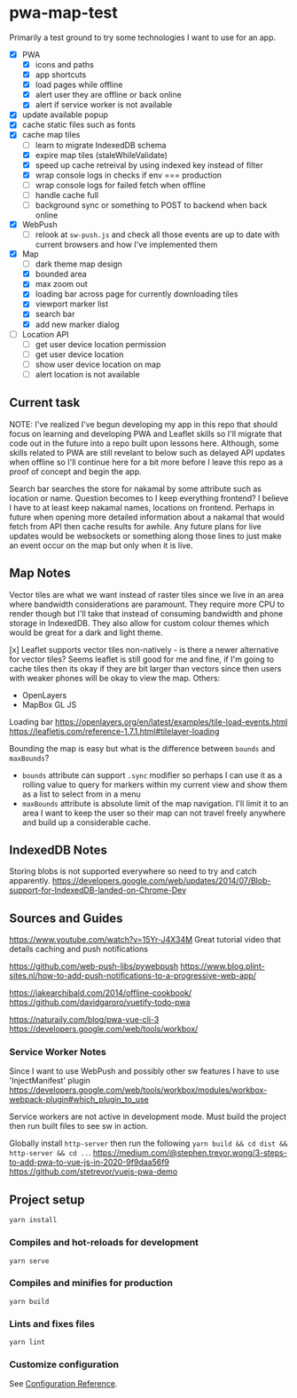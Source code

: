 # pwa-map-test

Primarily a test ground to try some technologies I want to use for an app.

 - [x] PWA
   - [x] icons and paths
   - [x] app shortcuts
   - [x] load pages while offline
   - [x] alert user they are offline or back online
   - [x] alert if service worker is not available
 - [x] update available popup
 - [x] cache static files such as fonts
 - [x] cache map tiles
   - [ ] learn to migrate IndexedDB schema
   - [x] expire map tiles (staleWhileValidate)
   - [x] speed up cache retreival by using indexed key instead of filter
   - [x] wrap console logs in checks if env === production
   - [ ] wrap console logs for failed fetch when offline
   - [ ] handle cache full
   - [ ] background sync or something to POST to backend when back online
 - [x] WebPush
   - [ ] relook at `sw-push.js` and check all those events are up to date with current browsers and how I've implemented them
 - [x] Map
   - [ ] dark theme map design
   - [x] bounded area
   - [x] max zoom out
   - [x] loading bar across page for currently downloading tiles
   - [x] viewport marker list
   - [x] search bar
   - [x] add new marker dialog
 - [ ] Location API
   - [ ] get user device location permission
   - [ ] get user device location
   - [ ] show user device location on map
   - [ ] alert location is not available

## Current task

NOTE: I've realized I've begun developing my app in this repo that should focus on learning and developing PWA and Leaflet skills so I'll migrate that code out in the 
future into a repo built upon lessons here.
Although, some skills related to PWA are still revelant to below such as delayed API updates when offline so I'll continue here for a bit more before I leave this 
repo as a proof of concept and begin the app.

Search bar searches the store for nakamal by some attribute such as location or name. 
Question becomes to I keep everything frontend? I believe I have to at least keep nakamal names, locations on frontend. Perhaps in future when opening more detailed
information about a nakamal that would fetch from API then cache results for awhile. Any future plans for live updates would be websockets or something along those lines 
to just make an event occur on the map but only when it is live.

## Map Notes

Vector tiles are what we want instead of raster tiles since we live in an area where bandwidth
considerations are paramount. They require more CPU to render though but I'll take that instead 
of consuming bandwidth and phone storage in IndexedDB. They also allow for custom colour themes 
which would be great for a dark and light theme.

[x] Leaflet supports vector tiles non-natively - is there a newer alternative for vector tiles?
  Seems leaflet is still good for me and fine, if I'm going to cache tiles then its okay if they 
  are bit larger than vectors since then users with weaker phones will be okay to view the map.
Others:
  - OpenLayers
  - MapBox GL JS

Loading bar
https://openlayers.org/en/latest/examples/tile-load-events.html
https://leafletjs.com/reference-1.7.1.html#tilelayer-loading

Bounding the map is easy but what is the difference between `bounds` and `maxBounds`?
  - `bounds` attribute can support `.sync` modifier so perhaps I can use it as a rolling value to query for markers within my current view and show them as a list to select from in a menu
  - `maxBounds` attribute is absolute limit of the map navigation. I'll limit it to an area I want to keep the user so their map can not travel freely anywhere and build up a considerable cache.


## IndexedDB Notes

Storing blobs is not supported everywhere so need to try and catch apparently.
https://developers.google.com/web/updates/2014/07/Blob-support-for-IndexedDB-landed-on-Chrome-Dev


## Sources and Guides

https://www.youtube.com/watch?v=15Yr-J4X34M
Great tutorial video that details caching and push notifications

https://github.com/web-push-libs/pywebpush
https://www.blog.plint-sites.nl/how-to-add-push-notifications-to-a-progressive-web-app/

https://jakearchibald.com/2014/offline-cookbook/
https://github.com/davidgaroro/vuetify-todo-pwa

https://naturaily.com/blog/pwa-vue-cli-3
https://developers.google.com/web/tools/workbox/


### Service Worker Notes

Since I want to use WebPush and possibly other sw features I have to use 'InjectManifest' plugin
https://developers.google.com/web/tools/workbox/modules/workbox-webpack-plugin#which_plugin_to_use

Service workers are not active in development mode. Must build the project then run built files to 
see sw in action.

Globally install `http-server` then run the following `yarn build && cd dist && http-server && cd ..`.
https://medium.com/@stephen.trevor.wong/3-steps-to-add-pwa-to-vue-js-in-2020-9f9daa56f9
https://github.com/stetrevor/vuejs-pwa-demo


## Project setup
```
yarn install
```

### Compiles and hot-reloads for development
```
yarn serve
```

### Compiles and minifies for production
```
yarn build
```

### Lints and fixes files
```
yarn lint
```

### Customize configuration
See [Configuration Reference](https://cli.vuejs.org/config/).

